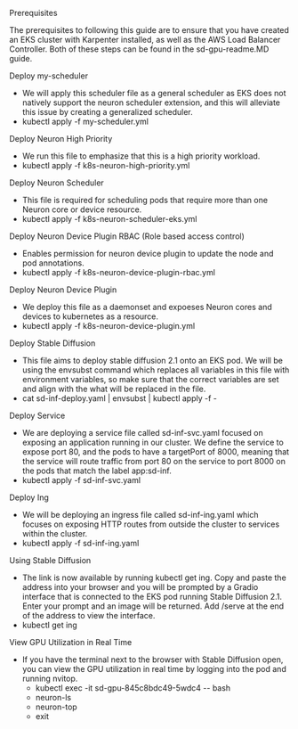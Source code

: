 Prerequisites

The prerequisites to following this guide are to ensure that you have created an EKS cluster with Karpenter installed, as well as the AWS Load Balancer Controller. Both of these steps can be found in the sd-gpu-readme.MD guide.

Deploy my-scheduler

* We will apply this scheduler file as a general scheduler as EKS does not natively support the neuron scheduler extension, and this will alleviate this issue by creating a generalized scheduler. 
* kubectl apply -f my-scheduler.yml


Deploy Neuron High Priority

* We run this file to emphasize that this is a high priority workload.
* kubectl apply -f k8s-neuron-high-priority.yml


Deploy Neuron Scheduler

* This file is required for scheduling pods that require more than one Neuron core or device resource. 
* kubectl apply -f k8s-neuron-scheduler-eks.yml


Deploy Neuron Device Plugin RBAC (Role based access control)

* Enables permission for neuron device plugin to update the node and pod annotations.
* kubectl apply -f k8s-neuron-device-plugin-rbac.yml


Deploy Neuron Device Plugin

* We deploy this file as a daemonset and expoeses Neuron cores and devices to kubernetes as a resource. 
* kubectl apply -f k8s-neuron-device-plugin.yml


Deploy Stable Diffusion

* This file aims to deploy stable diffusion 2.1 onto an EKS pod. We will be using the envsubst command which replaces all variables in this file with environment variables, so make sure that the correct variables are set and align with the what will be replaced in the file.
* cat sd-inf-deploy.yaml | envsubst | kubectl apply -f -


Deploy Service

* We are deploying a service file called sd-inf-svc.yaml focused on exposing an application running in our cluster. We define the service to expose port 80, and the pods to have a targetPort of 8000, meaning that the service will route traffic from port 80 on the service to port 8000 on the pods that match the label app:sd-inf. 
* kubectl apply -f sd-inf-svc.yaml


Deploy Ing

* We will be deploying an ingress file called sd-inf-ing.yaml which focuses on exposing HTTP routes from outside the cluster to services within the cluster. 
* kubectl apply -f sd-inf-ing.yaml


Using Stable Diffusion 

* The link is now available by running kubectl get ing. Copy and paste the address into your browser and you will be prompted by a Gradio interface that is connected to the EKS pod running Stable Diffusion 2.1. Enter your prompt and an image will be returned. Add /serve at the end of the address to view the interface.
* kubectl get ing


View GPU Utilization in Real Time 

* If you have the terminal next to the browser with Stable Diffusion open, you can view the GPU utilization in real time by logging into the pod and running nvitop.
    * kubectl exec -it sd-gpu-845c8bdc49-5wdc4 -- bash
    * neuron-ls
    * neuron-top
    * exit

